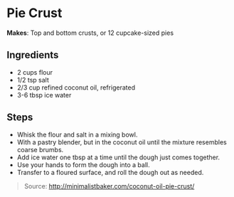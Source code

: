 # Pie Crust

**Makes**: Top and bottom crusts, or 12 cupcake-sized pies

## Ingredients

 - 2 cups flour
 - 1/2 tsp salt
 - 2/3 cup refined coconut oil, refrigerated
 - 3-6 tbsp ice water

## Steps

 - Whisk the flour and salt in a mixing bowl.
 - With a pastry blender, but in the coconut oil until the mixture resembles coarse brumbs.
 - Add ice water one tbsp at a time until the dough just comes together.
 - Use your hands to form the dough into a ball.
 - Transfer to a floured surface, and roll the dough out as needed.

> Source: http://minimalistbaker.com/coconut-oil-pie-crust/
